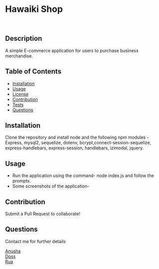<h1>Hawaiki Shop </h1>

<br>

## Description
A simple E-commerce application for users to purchase business merchandise.

## Table of Contents
  - [Installation](#Installation)
  - [Usage](#Usage)
  - [License](#License)
  - [Contribution](#Contribution)
  - [Tests](#Tests) 
  - [Questions](#Questions)
  
## Installation
  Clone the repository and install node and the following npm modules - Express, mysql2, sequelize, dotenv, bcrypt,connect-session-sequelize, express-handlebars, express-session, handlebars, izimodal, jquery.

## Usage
 - Run the application using the command- node index.js and follow the prompts. 
 - Some screenshots of the application-

## Contribution
   Submit a Pull Request to collaborate!

## Questions
  Contact me for further details

  [Anusha](https://github.com/anushaselvan)<br>
  [Doss](https://github.com/gitme-waffles)<br>
  [Rua](https://github.com/rmnk-nz)
